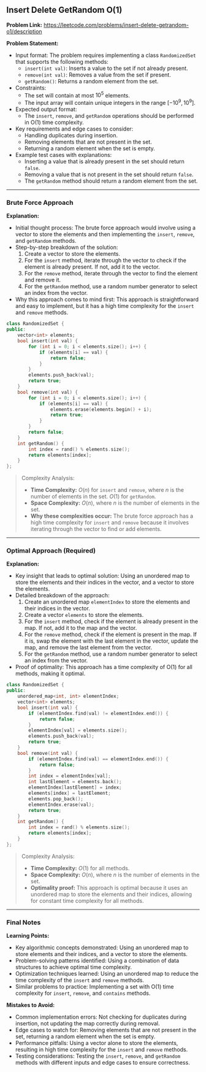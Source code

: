 ## Insert Delete GetRandom O(1)

**Problem Link:** https://leetcode.com/problems/insert-delete-getrandom-o1/description

**Problem Statement:**
- Input format: The problem requires implementing a class `RandomizedSet` that supports the following methods:
  - `insert(int val)`: Inserts a value to the set if not already present.
  - `remove(int val)`: Removes a value from the set if present.
  - `getRandom()`: Returns a random element from the set.
- Constraints:
  - The set will contain at most $10^5$ elements.
  - The input array will contain unique integers in the range $[-10^9, 10^9]$.
- Expected output format:
  - The `insert`, `remove`, and `getRandom` operations should be performed in O(1) time complexity.
- Key requirements and edge cases to consider:
  - Handling duplicates during insertion.
  - Removing elements that are not present in the set.
  - Returning a random element when the set is empty.
- Example test cases with explanations:
  - Inserting a value that is already present in the set should return `false`.
  - Removing a value that is not present in the set should return `false`.
  - The `getRandom` method should return a random element from the set.

---

### Brute Force Approach

**Explanation:**
- Initial thought process: The brute force approach would involve using a vector to store the elements and then implementing the `insert`, `remove`, and `getRandom` methods.
- Step-by-step breakdown of the solution:
  1. Create a vector to store the elements.
  2. For the `insert` method, iterate through the vector to check if the element is already present. If not, add it to the vector.
  3. For the `remove` method, iterate through the vector to find the element and remove it.
  4. For the `getRandom` method, use a random number generator to select an index from the vector.
- Why this approach comes to mind first: This approach is straightforward and easy to implement, but it has a high time complexity for the `insert` and `remove` methods.

```cpp
class RandomizedSet {
public:
    vector<int> elements;
    bool insert(int val) {
        for (int i = 0; i < elements.size(); i++) {
            if (elements[i] == val) {
                return false;
            }
        }
        elements.push_back(val);
        return true;
    }
    bool remove(int val) {
        for (int i = 0; i < elements.size(); i++) {
            if (elements[i] == val) {
                elements.erase(elements.begin() + i);
                return true;
            }
        }
        return false;
    }
    int getRandom() {
        int index = rand() % elements.size();
        return elements[index];
    }
};
```

> Complexity Analysis:
> - **Time Complexity:** $O(n)$ for `insert` and `remove`, where $n$ is the number of elements in the set. $O(1)$ for `getRandom`.
> - **Space Complexity:** $O(n)$, where $n$ is the number of elements in the set.
> - **Why these complexities occur:** The brute force approach has a high time complexity for `insert` and `remove` because it involves iterating through the vector to find or add elements.

---

### Optimal Approach (Required)

**Explanation:**
- Key insight that leads to optimal solution: Using an unordered map to store the elements and their indices in the vector, and a vector to store the elements.
- Detailed breakdown of the approach:
  1. Create an unordered map `elementIndex` to store the elements and their indices in the vector.
  2. Create a vector `elements` to store the elements.
  3. For the `insert` method, check if the element is already present in the map. If not, add it to the map and the vector.
  4. For the `remove` method, check if the element is present in the map. If it is, swap the element with the last element in the vector, update the map, and remove the last element from the vector.
  5. For the `getRandom` method, use a random number generator to select an index from the vector.
- Proof of optimality: This approach has a time complexity of O(1) for all methods, making it optimal.

```cpp
class RandomizedSet {
public:
    unordered_map<int, int> elementIndex;
    vector<int> elements;
    bool insert(int val) {
        if (elementIndex.find(val) != elementIndex.end()) {
            return false;
        }
        elementIndex[val] = elements.size();
        elements.push_back(val);
        return true;
    }
    bool remove(int val) {
        if (elementIndex.find(val) == elementIndex.end()) {
            return false;
        }
        int index = elementIndex[val];
        int lastElement = elements.back();
        elementIndex[lastElement] = index;
        elements[index] = lastElement;
        elements.pop_back();
        elementIndex.erase(val);
        return true;
    }
    int getRandom() {
        int index = rand() % elements.size();
        return elements[index];
    }
};
```

> Complexity Analysis:
> - **Time Complexity:** $O(1)$ for all methods.
> - **Space Complexity:** $O(n)$, where $n$ is the number of elements in the set.
> - **Optimality proof:** This approach is optimal because it uses an unordered map to store the elements and their indices, allowing for constant time complexity for all methods.

---

### Final Notes

**Learning Points:**
- Key algorithmic concepts demonstrated: Using an unordered map to store elements and their indices, and a vector to store the elements.
- Problem-solving patterns identified: Using a combination of data structures to achieve optimal time complexity.
- Optimization techniques learned: Using an unordered map to reduce the time complexity of the `insert` and `remove` methods.
- Similar problems to practice: Implementing a set with O(1) time complexity for `insert`, `remove`, and `contains` methods.

**Mistakes to Avoid:**
- Common implementation errors: Not checking for duplicates during insertion, not updating the map correctly during removal.
- Edge cases to watch for: Removing elements that are not present in the set, returning a random element when the set is empty.
- Performance pitfalls: Using a vector alone to store the elements, resulting in high time complexity for the `insert` and `remove` methods.
- Testing considerations: Testing the `insert`, `remove`, and `getRandom` methods with different inputs and edge cases to ensure correctness.